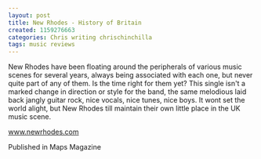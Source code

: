 ```yaml
---
layout: post
title: New Rhodes - History of Britain
created: 1159276663
categories: Chris writing chrischinchilla
tags: music reviews
---
```


New Rhodes have been floating around the peripherals of various music scenes for several years, always being associated with each one, but never quite part of any of them. Is the time right for them yet? This single isn't a marked change in direction or style for the band, the same melodious laid back jangly guitar rock, nice vocals, nice tunes, nice boys. It wont set the world alight, but New Rhodes till maintain their own little place in the UK music scene.

<a href='http://www.newrhodes.com' target='_blank'>www.newrhodes.com</a>

Published in Maps Magazine
